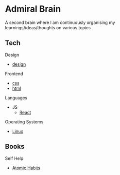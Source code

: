 # Admiral Brain

A second brain where I am continuously organising my learnings/ideas/thoughts on various topics

## Tech
Design
* [design](tech/design/figma.md)

Frontend
* [css](tech/frontend/css.md)
* [html](tech/frontend/html.md)

Languages
* JS
  * [React](tech/languages/js/react.md)

Operating Systems
* [Linux](tech/operating-systems/linux_commands.md)

## Books

Self Help
* [Atomic Habits](books/atomic_habits.md)


